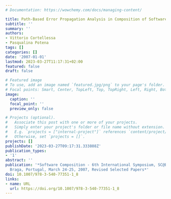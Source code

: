 ```yaml
---
# Documentation: https://wowchemy.com/docs/managing-content/

title: Path-Based Error Propagation Analysis in Composition of Software Services
subtitle: ''
summary: ''
authors:
- Vittorio Cortellessa
- Pasqualina Potena
tags: []
categories: []
date: '2007-01-01'
lastmod: 2023-03-27T11:17:31+02:00
featured: false
draft: false

# Featured image
# To use, add an image named `featured.jpg/png` to your page's folder.
# Focal points: Smart, Center, TopLeft, Top, TopRight, Left, Right, BottomLeft, Bottom, BottomRight.
image:
  caption: ''
  focal_point: ''
  preview_only: false

# Projects (optional).
#   Associate this post with one or more of your projects.
#   Simply enter your project's folder or file name without extension.
#   E.g. `projects = ["internal-project"]` references `content/project/deep-learning/index.md`.
#   Otherwise, set `projects = []`.
projects: []
publishDate: '2023-03-27T09:17:31.333808Z'
publication_types:
- '1'
abstract: ''
publication: '*Software Composition - 6th International Symposium, SC@ETAPS 2007,
  Braga, Portugal, March 24-25, 2007, Revised Selected Papers*'
doi: 10.1007/978-3-540-77351-1_8
links:
- name: URL
  url: https://doi.org/10.1007/978-3-540-77351-1_8
---
```

